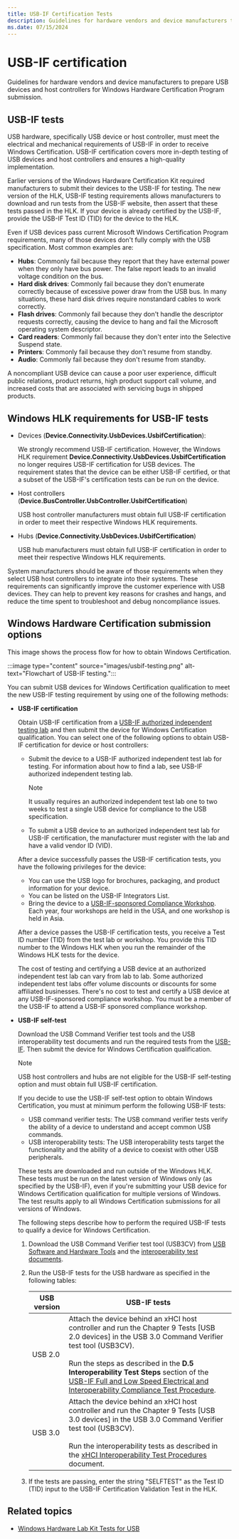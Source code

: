 ```yaml
---
title: USB-IF Certification Tests
description: Guidelines for hardware vendors and device manufacturers to prepare USB devices and host controllers for Windows Hardware Certification Program submission.
ms.date: 07/15/2024
---
```


# USB-IF certification

Guidelines for hardware vendors and device manufacturers to prepare USB devices and host controllers for Windows Hardware Certification Program submission.

## USB-IF tests

USB hardware, specifically USB device or host controller, must meet the electrical and mechanical requirements of USB-IF in order to receive Windows Certification. USB-IF certification covers more in-depth testing of USB devices and host controllers and ensures a high-quality implementation.

Earlier versions of the Windows Hardware Certification Kit required manufacturers to submit their devices to the USB-IF for testing. The new version of the HLK, USB-IF testing requirements allows manufacturers to download and run tests from the USB-IF website, then assert that these tests passed in the HLK. If your device is already certified by the USB-IF, provide the USB-IF Test ID (TID) for the device to the HLK.

Even if USB devices pass current Microsoft Windows Certification Program requirements, many of those devices don't fully comply with the USB specification. Most common examples are:

- **Hubs**: Commonly fail because they report that they have external power when they only have bus power. The false report leads to an invalid voltage condition on the bus.
- **Hard disk drives**: Commonly fail because they don't enumerate correctly because of excessive power draw from the USB bus. In many situations, these hard disk drives require nonstandard cables to work correctly.
- **Flash drives**: Commonly fail because they don't handle the descriptor requests correctly, causing the device to hang and fail the Microsoft operating system descriptor.
- **Card readers**: Commonly fail because they don't enter into the Selective Suspend state.
- **Printers**: Commonly fail because they don't resume from standby.
- **Audio**: Commonly fail because they don't resume from standby.

A noncompliant USB device can cause a poor user experience, difficult public relations, product returns, high product support call volume, and increased costs that are associated with servicing bugs in shipped products.

## Windows HLK requirements for USB-IF tests

- Devices (**Device.Connectivity.UsbDevices.UsbifCertification**):

    We strongly recommend USB-IF certification. However, the Windows HLK requirement **Device.Connectivity.UsbDevices.UsbifCertification** no longer requires USB-IF certification for USB devices. The requirement states that the device can be either USB-IF certified, or that a subset of the USB-IF's certification tests can be run on the device.

- Host controllers (**Device.BusController.UsbController.UsbifCertification**)

    USB host controller manufacturers must obtain full USB-IF certification in order to meet their respective Windows HLK requirements.

- Hubs (**Device.Connectivity.UsbDevices.UsbifCertification**)

    USB hub manufacturers must obtain full USB-IF certification in order to meet their respective Windows HLK requirements.

System manufacturers should be aware of those requirements when they select USB host controllers to integrate into their systems. These requirements can significantly improve the customer experience with USB devices. They can help to prevent key reasons for crashes and hangs, and reduce the time spent to troubleshoot and debug noncompliance issues.

## Windows Hardware Certification submission options

This image shows the process flow for how to obtain Windows Certification.

:::image type="content" source="images/usbif-testing.png" alt-text="Flowchart of USB-IF testing.":::

You can submit USB devices for Windows Certification qualification to meet the new USB-IF testing requirement by using one of the following methods:

- **USB-IF certification**

  Obtain USB-IF certification from a [USB-IF authorized independent testing lab](https://www.usb.org/labs) and then submit the device for Windows Certification qualification. You can select one of the following options to obtain USB-IF certification for device or host controllers:

  - Submit the device to a USB-IF authorized independent test lab for testing. For information about how to find a lab, see USB-IF authorized independent testing lab.
      > [!NOTE]
      > It usually requires an authorized independent test lab one to two weeks to test a single USB device for compliance to the USB specification.

  - To submit a USB device to an authorized independent test lab for USB-IF certification, the manufacturer must register with the lab and have a valid vendor ID (VID).

  After a device successfully passes the USB-IF certification tests, you have the following privileges for the device:

  - You can use the USB logo for brochures, packaging, and product information for your device.
  - You can be listed on the USB-IF Integrators List.
  - Bring the device to a [USB-IF-sponsored Compliance Workshop](https://www.usb.org/upcoming-events). Each year, four workshops are held in the USA, and one workshop is held in Asia.

  After a device passes the USB-IF certification tests, you receive a Test ID number (TID) from the test lab or workshop. You provide this TID number to the Windows HLK when you run the remainder of the Windows HLK tests for the device.

  The cost of testing and certifying a USB device at an authorized independent test lab can vary from lab to lab. Some authorized independent test labs offer volume discounts or discounts for some affiliated businesses. There's no cost to test and certify a USB device at any USB-IF-sponsored compliance workshop. You must be a member of the USB-IF to attend a USB-IF sponsored compliance workshop.

- **USB-IF self-test**

  Download the USB Command Verifier test tools and the USB interoperability test documents and run the required tests from the [USB-IF](https://www.usb.org/compliancetools). Then submit the device for Windows Certification qualification.

  > [!NOTE]
  > USB host controllers and hubs are not eligible for the USB-IF self-testing option and must obtain full USB-IF certification.

  If you decide to use the USB-IF self-test option to obtain Windows Certification, you must at minimum perform the following USB-IF tests:

  - USB command verifier tests: The USB command verifier tests verify the ability of a device to understand and accept common USB commands.
  - USB interoperability tests: The USB interoperability tests target the functionality and the ability of a device to coexist with other USB peripherals.

  These tests are downloaded and run outside of the Windows HLK. These tests must be run on the latest version of Windows only (as specified by the USB-IF), even if you're submitting your USB device for Windows Certification qualification for multiple versions of Windows. The test results apply to all Windows Certification submissions for all versions of Windows.

  The following steps describe how to perform the required USB-IF tests to qualify a device for Windows Certification.

  1. Download the USB Command Verifier test tool (USB3CV) from [USB Software and Hardware Tools](https://www.usb.org/compliancetools) and the [interoperability test documents](https://usb.org/usb-32).

  1. Run the USB-IF tests for the USB hardware as specified in the following tables:

      | USB version | USB-IF tests |
      |---|---|
      | USB 2.0 | Attach the device behind an xHCI host controller and run the Chapter 9 Tests [USB 2.0 devices] in the USB 3.0 Command Verifier test tool (USB3CV). <br><br> Run the steps as described in the **D.5 Interoperability Test Steps** section of the [USB-IF Full and Low Speed Electrical and Interoperability Compliance Test Procedure](https://www.usb.org/document-library/usb-if-full-and-low-speed-electrical-and-interoperability-compliance-test). |
      | USB 3.0 | Attach the device behind an xHCI host controller and run the Chapter 9 Tests [USB 3.0 devices] in the USB 3.0 Command Verifier test tool (USB3CV). <br><br> Run the interoperability tests as described in the [xHCI Interoperability Test Procedures](https://www.usb.org/document-library/xhci-interoperability-test-procedures-peripherals-hubs-and-hosts-version-096) document. |

  1. If the tests are passing, enter the string "SELFTEST" as the Test ID (TID) input to the USB-IF Certification Validation Test in the HLK.

## Related topics

- [Windows Hardware Lab Kit Tests for USB](windows-hardware-certification-kit-tests-for-usb.md)
